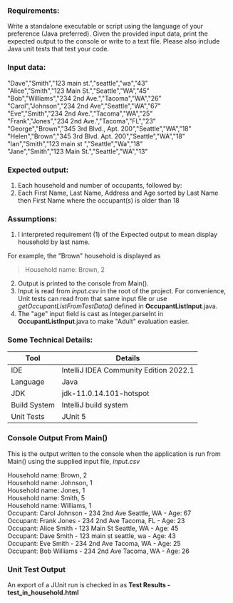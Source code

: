 ### Requirements:
Write a standalone executable or script using the language of your preference (Java preferred).  Given the provided input data, print the expected output to the console or write to a text file.  Please also include Java unit tests that test your code.

### Input data:
"Dave","Smith","123 main st.","seattle","wa","43"  
"Alice","Smith","123 Main St.","Seattle","WA","45"  
"Bob","Williams","234 2nd Ave.","Tacoma","WA","26"  
"Carol","Johnson","234 2nd Ave","Seattle","WA","67"  
"Eve","Smith","234 2nd Ave.","Tacoma","WA","25"  
"Frank","Jones","234 2nd Ave.","Tacoma","FL","23"  
"George","Brown","345 3rd Blvd., Apt. 200","Seattle","WA","18"  
"Helen","Brown","345 3rd Blvd. Apt. 200","Seattle","WA","18"  
"Ian","Smith","123 main st ","Seattle","Wa","18"  
"Jane","Smith","123 Main St.","Seattle","WA","13"  

### Expected output:
1. Each household and number of occupants, followed by:
2. Each First Name, Last Name, Address and Age sorted by Last Name then First Name where the occupant(s) is older than 18

### Assumptions:
1. I interpreted requirement (1) of the Expected output to mean display household by last name.

For example, the "Brown" household is displayed as 
> Household name: Brown, 2
 
2. Output is printed to the console from Main().
3. Input is read from *input.csv* in the root of the project. For convenience, Unit tests can read from that same input file or use *getOccupantListFromTestData()* defined in **OccupantListInput**.java.
4. The "age" input field is cast as Integer.parseInt in **OccupantListInput**.java to make "Adult" evaluation easier.

### Some Technical Details:
| Tool         | Details                                |
|--------------|----------------------------------------|
| IDE          | IntelliJ IDEA Community Edition 2022.1 |
| Language     | Java                                   |
| JDK          | jdk-11.0.14.101-hotspot                |
| Build System | IntelliJ build system                  |
| Unit Tests   | JUnit 5                                |

### Console Output From Main()
This is the output written to the console when the application is run from Main() using the supplied input file, *input.csv*

Household name: Brown, 2  
Household name: Johnson, 1  
Household name: Jones, 1  
Household name: Smith, 5  
Household name: Williams, 1  
Occupant: Carol Johnson - 234 2nd Ave Seattle, WA - Age: 67  
Occupant: Frank Jones - 234 2nd Ave Tacoma, FL - Age: 23  
Occupant: Alice Smith - 123 Main St Seattle, WA - Age: 45  
Occupant: Dave Smith - 123 main st seattle, wa - Age: 43  
Occupant: Eve Smith - 234 2nd Ave Tacoma, WA - Age: 25  
Occupant: Bob Williams - 234 2nd Ave Tacoma, WA - Age: 26

### Unit Test Output
An export of a JUnit run is checked in as **Test Results - test_in_household.html**

